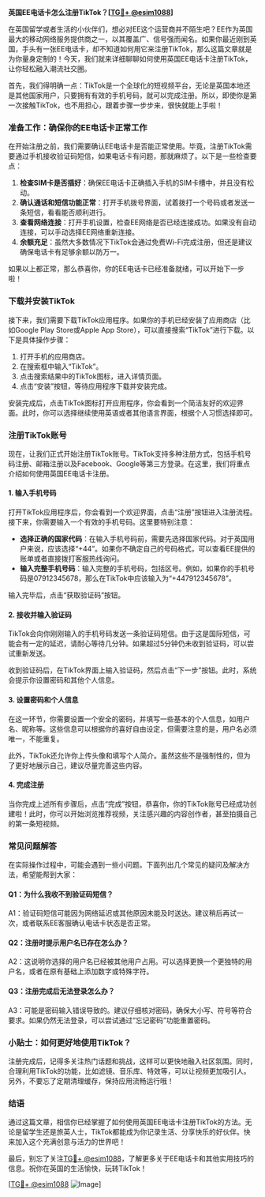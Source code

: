 **英国EE电话卡怎么注册TikTok？[[TG💪+ @esim1088](https://t.me/s/esim1088)]**

在英国留学或者生活的小伙伴们，想必对EE这个运营商并不陌生吧？EE作为英国最大的移动网络服务提供商之一，以其覆盖广、信号强而闻名。如果你最近刚到英国，手头有一张EE电话卡，却不知道如何用它来注册TikTok，那么这篇文章就是为你量身定制的！今天，我们就来详细聊聊如何使用英国EE电话卡注册TikTok，让你轻松融入潮流社交圈。

首先，我们得明确一点：TikTok是一个全球化的短视频平台，无论是英国本地还是其他国家用户，只要拥有有效的手机号码，就可以完成注册。所以，即使你是第一次接触TikTok，也不用担心，跟着步骤一步步来，很快就能上手啦！

### **准备工作：确保你的EE电话卡正常工作**

在开始注册之前，我们需要确认EE电话卡是否能正常使用。毕竟，注册TikTok需要通过手机接收验证码短信，如果电话卡有问题，那就麻烦了。以下是一些检查要点：

1. **检查SIM卡是否插好**：确保EE电话卡正确插入手机的SIM卡槽中，并且没有松动。
2. **确认通话和短信功能正常**：打开手机拨号界面，试着拨打一个号码或者发送一条短信，看看能否顺利进行。
3. **查看网络连接**：打开手机设置，检查EE网络是否已经连接成功。如果没有自动连接，可以手动选择EE网络重新连接。
4. **余额充足**：虽然大多数情况下TikTok会通过免费Wi-Fi完成注册，但还是建议确保电话卡有足够余额以防万一。

如果以上都正常，那么恭喜你，你的EE电话卡已经准备就绪，可以开始下一步啦！

### **下载并安装TikTok**

接下来，我们需要下载TikTok应用程序。如果你的手机已经安装了应用商店（比如Google Play Store或Apple App Store），可以直接搜索“TikTok”进行下载。以下是具体操作步骤：

1. 打开手机的应用商店。
2. 在搜索框中输入“TikTok”。
3. 点击搜索结果中的TikTok图标，进入详情页面。
4. 点击“安装”按钮，等待应用程序下载并安装完成。

安装完成后，点击TikTok图标打开应用程序，你会看到一个简洁友好的欢迎界面。此时，你可以选择继续使用英语或者其他语言界面，根据个人习惯选择即可。

### **注册TikTok账号**

现在，让我们正式开始注册TikTok账号。TikTok支持多种注册方式，包括手机号码注册、邮箱注册以及Facebook、Google等第三方登录。在这里，我们将重点介绍如何使用英国EE电话卡注册。

#### **1. 输入手机号码**

打开TikTok应用程序后，你会看到一个欢迎界面，点击“注册”按钮进入注册流程。接下来，你需要输入一个有效的手机号码。这里要特别注意：

- **选择正确的国家代码**：在输入手机号码前，需要先选择国家代码。对于英国用户来说，应该选择“+44”。如果你不确定自己的号码格式，可以查看EE提供的账单或者直接拨打客服热线询问。
- **输入完整手机号码**：输入完整的手机号码，包括区号。例如，如果你的手机号码是07912345678，那么在TikTok中应该输入为“+447912345678”。

输入完毕后，点击“获取验证码”按钮。

#### **2. 接收并输入验证码**

TikTok会向你刚刚输入的手机号码发送一条验证码短信。由于这是国际短信，可能会有一定的延迟，请耐心等待几分钟。如果超过5分钟仍未收到验证码，可以尝试重新发送。

收到验证码后，在TikTok界面上输入验证码，然后点击“下一步”按钮。此时，系统会提示你设置密码和其他个人信息。

#### **3. 设置密码和个人信息**

在这一环节，你需要设置一个安全的密码，并填写一些基本的个人信息，如用户名、昵称等。这些信息可以根据你的喜好自由设定，但需要注意的是，用户名必须唯一，不能重复。

此外，TikTok还允许你上传头像和填写个人简介。虽然这些不是强制性的，但为了更好地展示自己，建议尽量完善这些内容。

#### **4. 完成注册**

当你完成上述所有步骤后，点击“完成”按钮，恭喜你，你的TikTok账号已经成功创建啦！此时，你可以开始浏览推荐视频，关注感兴趣的内容创作者，甚至拍摄自己的第一条短视频。

### **常见问题解答**

在实际操作过程中，可能会遇到一些小问题。下面列出几个常见的疑问及解决方法，希望能帮到大家：

#### **Q1：为什么我收不到验证码短信？**
A1：验证码短信可能因为网络延迟或其他原因未能及时送达。建议稍后再试一次，或者联系EE客服确认电话卡状态是否正常。

#### **Q2：注册时提示用户名已存在怎么办？**
A2：这说明你选择的用户名已经被其他用户占用。可以选择更换一个更独特的用户名，或者在原有基础上添加数字或特殊字符。

#### **Q3：注册完成后无法登录怎么办？**
A3：可能是密码输入错误导致的。建议仔细核对密码，确保大小写、符号等符合要求。如果仍然无法登录，可以尝试通过“忘记密码”功能重置密码。

### **小贴士：如何更好地使用TikTok？**

注册完成后，记得多关注热门话题和挑战，这样可以更快地融入社区氛围。同时，合理利用TikTok的功能，比如滤镜、音乐库、特效等，可以让视频更加吸引人。另外，不要忘了定期清理缓存，保持应用流畅运行哦！

### **结语**

通过这篇文章，相信你已经掌握了如何使用英国EE电话卡注册TikTok的方法。无论是留学生还是旅英人士，TikTok都能成为你记录生活、分享快乐的好伙伴。快来加入这个充满创意与活力的世界吧！

最后，别忘了关注[TG💪+ @esim1088](https://t.me/s/esim1088)，了解更多关于EE电话卡和其他实用技巧的信息。祝你在英国的生活愉快，玩转TikTok！

[[TG💪+ @esim1088](https://t.me/s/esim1088) ![Image](https://i.postimg.cc/4NQfJmqS/Snipaste-2025-05-13-00-14-12.png)]